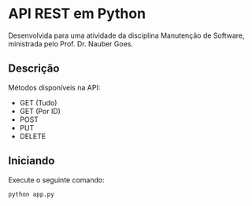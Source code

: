 # API REST em Python

Desenvolvida para uma atividade da disciplina Manutenção de Software, ministrada pelo Prof. Dr. Nauber Goes.

## Descrição

Métodos disponíveis na API:

+ GET (Tudo)
+ GET (Por ID)
+ POST
+ PUT
+ DELETE

## Iniciando
Execute o seguinte comando:
```python
python app.py
```
